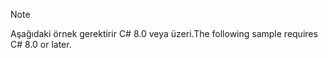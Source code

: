 > [!NOTE]
> <span data-ttu-id="12359-101">Aşağıdaki örnek gerektirir C# 8.0 veya üzeri.</span><span class="sxs-lookup"><span data-stu-id="12359-101">The following sample requires C# 8.0 or later.</span></span>
